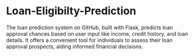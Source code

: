 # Loan-Eligibilty-Prediction
The loan prediction system on GitHub, built with Flask, predicts loan approval chances based on user input like income, credit history, and loan details. It offers a convenient tool for individuals to assess their loan approval prospects, aiding informed financial decisions.
